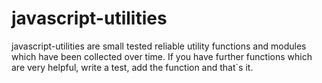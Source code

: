 javascript-utilities
====================

javascript-utilities are small tested reliable utility functions and modules which have been collected over time. If you have further functions which are very helpful, write a test, add the function and that`s it.
